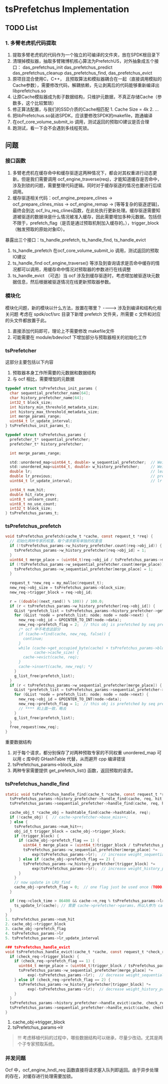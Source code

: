# tsPrefetchus Implementation

## TODO List

### 1. 多臂老虎机代码提取
1. 提取多臂老虎机的代码作为一个独立的可编译的文件夹，放在SPDK根目录下
  1. 清理掉模拟器，抽取多臂赌博机核心算法为PrefetchUS，对外抽象成五个接口：
    das_prefetchus_init
    das_prefetchus_predict
    das_prefetchus_cleanup
    das_prefetchus_find,
    das_prefetchus_evict 
  2. 原项目混合使用C，C++， 且预取算法和模拟器耦合在一起（直接调用模拟的Cache参数），需要修改代码，解耦依赖，先让剥离后的代码能够重新编译出 libprefetchus.so
  3. 让原Cache模拟器成为影子数据结构，只维护元数据，不真正存储Cache（参数多，这个比较繁琐）
  4. 修正算法配置，与我们的SSD介质的Cache相匹配
    1. Cache Size = 4k
    2. ...
2. 把libPrefetchus.so装进SPDK，应该要修改SPDK的makefile，跑通编译
3. 在ocf_core_volume_submit_io 调用，测试返回的预取IO建议是否合理
4. 跑测试，看一下会不会遇到多线程死锁。

## 问题
### 接口函数
1. 多臂老虎机在缓存命中和缓存驱逐这两种情况下，都会对其权重进行动态更新。但是我们需要调用 ocf_engine_traverse(req)，才能知道缓存是否命中，涉及到锁的问题，需要整理代码逻辑。同时对于缓存驱逐的情况也要进行后续调用。
2. 缓存驱逐相关代码：ocf_engine_prepare_clines -> ocf_prepare_clines_miss -> ocf_engine_remap -> [等等复杂的驱逐逻辑]，最终会到达 ocf_lru_req_clines函数，在此处执行更新处理。缓存驱逐需要知道被驱逐的数据块是什么情况被准入缓存，因此需要增加多种元数据。包括但不限于，prefetch_flag（是否是通过预取机制加入缓存的。），trigger_block（触发预取的原始对象ID）。

暴露出三个接口：ts_handle_prefetch, ts_handle_find, ts_handle_evict
1. ts_handle_prefetch
在ocf_core_volume_submit_io 调用，测试返回的预取IO建议
2. ts_handle_find
ocf_engine_traverse() 等涉及到查询请求是否命中缓存的情况都可以调用，用缓存命中情况对预取器的参数进行在线调整
3. ts_handle_evict
（可选）当 ocf 涉及到缓存驱逐时，考虑增加被驱逐块元数据信息，然后根据被驱逐情况在线更新预取器参数。

### 模块化
模块化问题，新的模块以什么方法，放置在哪里？ ----> 涉及到编译和结构化相关问题
考虑在 spdk/ocf/src 目录下新增 prefetch 文件夹，所需要 c 文件和对应的头文件都放置于此。
1. 直接添加代码即可，理论上不需要修改 makefile文件
2. 可能需要在 module/bdev/ocf 下增加部分与预取器相关的初始化工作

### tsPrefetcher
这部分主要包括以下内容
1. 预取器本身工作所需要的元数据和数据结构
2. 与 ocf 相比，需要增加的元数据
```c
typedef struct tsPrefetchus_init_params {
  char sequential_prefetcher_name[64];
  char history_prefetcher_name[64];
  int32_t block_size;
  int history_min_threshold_metadata_size;
  int history_max_threshold_metadata_size;
  int merge_params_range;
  uint64_t lr_update_interval;
} tsPrefetchus_init_params_t;

typedef struct tsPrefetchus_params {
  prefetcher_t* sequential_prefetcher;
  prefetcher_t* history_prefetcher;

  int merge_params_range;

  std::unordered_map<uint64_t, double> w_sequential_prefetcher;  // Weight for sequential prefetcher
  std::unordered_map<uint64_t, double> w_history_prefetcher;     // Weight for history prefetcher
  double lr;                                                     // learning rate
  double lr_previous;                                            // previous learning rate
  uint64_t lr_update_interval;                                   // lr update interval

  int64_t num_hit;
  double hit_rate_prev;
  uint8_t unlearn_count;
  uint8_t no_use_count;
  int32_t block_size;
} tsPrefetchus_params_t;
```

### tsPrefetchus_prefetch

```c
void tsPrefetchus_prefetch(cache_t *cache, const request_t *req) {
  // 初始化两种专家的权重，每个请求都有单独的权重值
  if (!tsPrefetchus_params->w_history_prefetcher.count(req->obj_id)) {
    tsPrefetchus_params->w_history_prefetcher[req->obj_id] = 1;
  }
  uint64_t merge_place = (uint64_t)req->obj_id / tsPrefetchus_params->merge_params_range;
  if (!tsPrefetchus_params->w_sequential_prefetcher.count(merge_place)) {
    tsPrefetchus_params->w_sequential_prefetcher[merge_place] = 1;
  }
  
  request_t *new_req = my_malloc(request_t);
  new_req->obj_size = tsPrefetchus_params->block_size;
  new_req->trigger_block = req->obj_id;

  r = ((double)(next_rand() % 100)) / 100.0;
  if (r < tsPrefetchus_params->w_history_prefetcher[req->obj_id]) {
    GList *prefetch_list = tsPrefetchus_params->history_prefetcher->get_prefetch_list(cache, req);
    for (GList *node = prefetch_list; node; node = node->next) {
      new_req->obj_id = GPOINTER_TO_INT(node->data);
      new_req->prefetch_flag = 2;  // this obj is prefetched by seq prefetcher
      /* ocf 中不考虑这部分
      if (cache->find(cache, new_req, false)) {
        continue;
      }
      while (cache->get_occupied_byte(cache) + tsPrefetchus_params->block_size + cache->obj_md_size >
             cache->cache_size) {
        cache->evict(cache, req);
      }
      cache->insert(cache, new_req); */
    }
    g_list_free(prefetch_list);
  }
  if (r < tsPrefetchus_params->w_sequential_prefetcher[merge_place]) {
    GList *prefetch_list = tsPrefetchus_params->sequential_prefetcher->get_prefetch_list(cache, req);
    for (GList *node = prefetch_list; node; node = node->next) {
      new_req->obj_id = GPOINTER_TO_INT(node->data);
      new_req->prefetch_flag = 1;  // this obj is prefetched by seq prefetcher
      // **** 和上面一致，略去
    }
    g_list_free(prefetch_list);
  }
  free_request(new_req);
}
```
重要数据结构
1. 对于每个请求，都分别保存了对两种预取专家的不同权重
unordered_map 可以用 c 库中的 GHashTable 代替，从而避开 cpp 编译错误
2. tsPrefetchus_params->block_size
3. 两种专家需要提供 get_prefetch_list() 函数，返回预取的请求。

### tsPrefetchus_handle_find
```c
static void tsPrefetchus_handle_find(cache_t *cache, const request_t *req, bool hit) {
  tsPrefetchus_params->history_prefetcher->handle_find(cache, req, hit);
  tsPrefetchus_params->sequential_prefetcher->handle_find(cache, req, hit);

  cache_obj_t *cache_obj = hashtable_find(cache->hashtable, req);
  if (!cache_obj) {  // cache->prefetcher->base_miss++;
  } else {
    tsPrefetchus_params->num_hit++;
    obj_id_t trigger_block = cache_obj->trigger_block;
    if (trigger_block) {
      if (cache_obj->prefetch_flag == 1) {
        uint64_t merge_place = (uint64_t)trigger_block / tsPrefetchus_params->merge_params_range;
        tsPrefetchus_params->w_sequential_prefetcher[merge_place] *=
            exp(tsPrefetchus_params->lr);  // increase weight_sequential_prefetcher
      } else if (cache_obj->prefetch_flag == 2) {
        tsPrefetchus_params->w_history_prefetcher[trigger_block] *=
            exp(tsPrefetchus_params->lr);  // increase weight_history_prefetcher
      }
    }
    // now update in LRU_find
    cache_obj->prefetch_flag = 0;  // one flag just be used once (TODO: can test is or not)
  }

  if (req->clock_time > 86400 && cache->n_req % tsPrefetchus_params->lr_update_interval == 0) {
    ts_update_lr(cache); // 需要 cache->prefetcher->params，所以入参为 cache
  }
}
1. tsPrefetchus_params->num_hit
2. cache_obj->trigger_block
3. cache_obj->prefetch_flag
4. tsPrefetchus_params->lr
5. tsPrefetchus_params->lr_update_interval

### tsPrefetchus_handle_evict
void tsPrefetchus_handle_evict(cache_t *cache, const request_t *check_req) {
  if (check_req->trigger_block) {
    if (check_req->prefetch_flag == 1) {
      uint64_t merge_place = (uint64_t)trigger_block / tsPrefetchus_params->merge_params_range;
      tsPrefetchus_params->w_sequential_prefetcher[merge_place] *=
          exp(-tsPrefetchus_params->lr);  // decrease weight_sequential_prefetcher
    } else if (check_req->prefetch_flag == 2) {
      tsPrefetchus_params->w_history_prefetcher[trigger_block] *=
          exp(-tsPrefetchus_params->lr);  // decrease weight_history_prefetcher
    }
  }
  tsPrefetchus_params->history_prefetcher->handle_evict(cache, check_req);
  tsPrefetchus_params->sequential_prefetcher->handle_evict(cache, check_req);
}
```
1. cache_obj->trigger_block
2. tsPrefetchus_params->lr
> !!! 考虑移植代码的过程中，哪些数据结构可以继承，尽量少改动。尤其是两个子专家预取系统。

### 并发问题
Ocf 中，ocf_engine_hndl_req 函数直接将请求塞入队列即返回。由于异步处理的存在，对缓存进行处理需要加锁。



